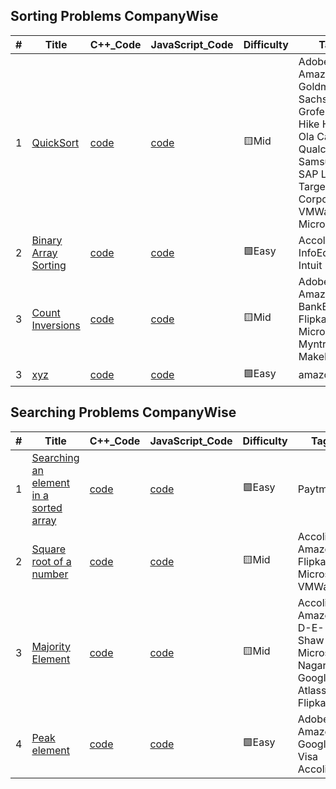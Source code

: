 ## Sorting Problems CompanyWise

|  #  |      Title     |   C++_Code   | JavaScript_Code   | Difficulty  | Tag            
|-----|----------------|----------|----------|-------------|-------- 
|1|[QuickSort]()|[code]()|[code]()|:yellow_square:Mid|Adobe Amazon Goldman Sachs Grofers Hike HSBC Ola Cabs Qualcomm Samsung SAP Labs Target Corporation VMWare Microsoft
|2|[Binary Array Sorting]()|[code]()|[code]()|:green_square:Easy|Accolite InfoEdge Intuit Paytm
|3|[Count Inversions]()|[code]()|[code]()|:yellow_square:Mid|Adobe Amazon BankBazaar Flipkart Microsoft Myntra MakeMyTrip
|3|[xyz]()|[code]()|[code]()|:green_square:Easy| amazone


## Searching Problems CompanyWise

|  #  |      Title     |   C++_Code   | JavaScript_Code   | Difficulty  | Tag            
|-----|----------------|----------|----------|-------------|-------- 
|1|[Searching an element in a sorted array]()|[code]()|[code]()|:green_square:Easy| Paytm
|2|[Square root of a number]()|[code]()|[code]()|:yellow_square:Mid| Accolite Amazon Flipkart Microsoft VMWare
|3|[Majority Element]()|[code]()|[code]()|:yellow_square:Mid| Accolite Amazon D-E-Shaw Microsoft Nagarro Google Atlassian Flipkart
|4|[Peak element]()|[code]()|[code]()|:green_square:Easy|  Adobe Amazon Google Visa Accolite
 